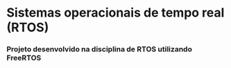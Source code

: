 # Sistemas operacionais de tempo real (RTOS)
### Projeto desenvolvido na disciplina de RTOS utilizando FreeRTOS
